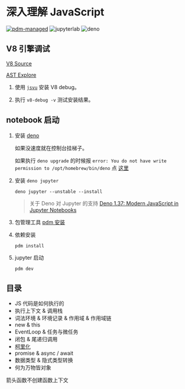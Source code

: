 # 深入理解 JavaScript

[![pdm-managed](https://img.shields.io/badge/pdm-managed-blueviolet)](https://pdm.fming.dev)
![jupyterlab](https://img.shields.io/badge/jupyterlab-grey?logo=jupyter&labelColor=F37626&logoColor=fff)
![deno](https://shield.deno.dev/deno/^1.3.7)

## V8 引擎调试

[V8 Source](https://source.chromium.org/chromium/chromium/src/+/main:v8/)

[AST Explore](https://astexplorer.net/)

1. 使用 [`jsvu`](https://github.com/GoogleChromeLabs/jsvu) 安装 V8 debug。

2. 执行 `v8-debug -v` 测试安装结果。

## notebook 启动

1. 安装 [deno](https://deno.com/blog/v1.37)

   如果没速度就在控制台挂梯子。

   如果执行 `deno upgrade` 的时候报 `error: You do not have write permission to /opt/homebrew/bin/deno` 点 [这里](https://github.com/denoland/deno/issues/14829)

2. 安装 `deno jupyter`

   `deno jupyter --unstable --install`

   > 关于 Deno 对 Jupyter 的支持 [Deno 1.37: Modern JavaScript in Jupyter Notebooks](https://deno.com/blog/v1.37)

3. 包管理工具 [pdm 安装](https://github.com/pdm-project/pdm)
4. 依赖安装

   `pdm install`

5. jupyter 启动

   `pdm dev`

## 目录

- JS 代码是如何执行的
- 执行上下文 & 调用栈
- 词法环境 & 环境记录 & 作用域 & 作用域链
- new & this
- EventLoop & 任务与微任务
- 闭包 & 尾递归调用
- [柯里化](https://nbviewer.jupyter.org/github/binghuis/dive-into-javascript/blob/main/src/dive_into_javascript/notebooks/currying.ipynb)
- promise & async / await
- 数据类型 & 隐式类型转换
- 何为万物皆对象

箭头函数不创建函数上下文
